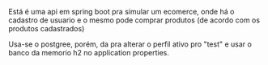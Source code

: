Está é uma api em spring boot pra simular um ecomerce, onde há o cadastro de usuario e o mesmo pode comprar produtos (de acordo com os produtos cadastrados)

Usa-se o postgree, porém, da pra alterar o perfil ativo pro "test" e usar o banco da memorio h2 no application properties.



